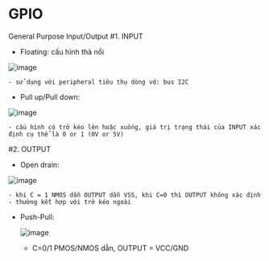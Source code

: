 # GPIO
General Purpose Input/Output
#1. INPUT
  - Floating: cấu hình thả nổi 
  
  ![image](https://user-images.githubusercontent.com/118428350/216987872-4944280f-d60c-4623-8069-c820b03789ee.png)
  
    - sử dụng với peripheral tiêu thụ dòng vd: bus I2C
  - Pull up/Pull down:
  
  ![image](https://user-images.githubusercontent.com/118428350/216988754-a02f8bc0-0995-4d06-9dfd-c9c5b6acc738.png)

    - cấu hình có trở kéo lên hoặc xuống, giá trị trạng thái của INPUT xác định cụ thể là 0 or 1 (0V or 5V)

#2. OUTPUT
  - Open drain: 

![image](https://user-images.githubusercontent.com/118428350/216990066-45c7da64-9025-4cf1-a4b5-e4776b2dcaac.png)

    - khi C = 1 NMOS dẫn OUTPUT dẫn VSS, khi C=0 thì OUTPUT không xác định
    - thường kết hợp với trở kéo ngoài
  - Push-Pull:
    
    ![image](https://user-images.githubusercontent.com/118428350/216990595-eae992c1-7d85-4aab-917b-e4c204a10e97.png)

    - C=0/1 PMOS/NMOS dẫn, OUTPUT = VCC/GND
  
  

